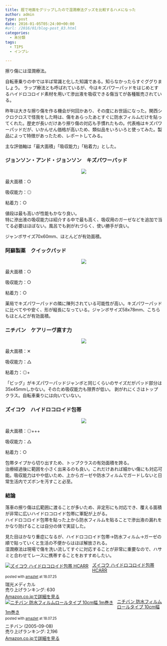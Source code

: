 ```yaml
---
title: 脛で地面をグリップしたので湿潤療法グッズを比較するハメになった
author: admin
type: post
date: 2016-01-05T05:24:00+00:00
#url: /2016/01/blog-post_83.html
categories:
  - 未分類
tags:
  - TIPS
  - インプレ

---
```

擦り傷には湿潤療法。

自転車乗りの中では半ば常識と化した知識である。知らなかったらすぐググりましょう。
ラップ療法とも呼ばれているが、今はキズパワーパッドをはじめとするハイドロコロイド素材を用いて滲出液を吸収できる傷当てが各種販売されている。

昨年は大きな擦り傷を作る機会が何回かあり、その度にお世話になった。関西シクロクロスで怪我をした時は、傷をあらったあとすぐに防水フィルムだけを貼ってくれた。歴史が長いだけあり擦り傷の対応も手慣れたもの。代表格はキズパワーパッドだが、いかんせん価格が高いため、類似品をいろいろと使ってみた。製品によって特徴があったため、レポートしてみる。

主な評価軸は「最大面積」「吸収能力」「粘着力」とした。

### ジョンソン・アンド・ジョンソン　キズパワーパッド

<div class="separator" style="clear: both; text-align: center;">
  <a href="http://www.amazon.co.jp/gp/product/B001TDM0Q4/ref=as_li_ss_il?ie=UTF8&camp=247&creative=7399&creativeASIN=B001TDM0Q4&linkCode=as2&tag=gensobunya-22" rel="nofollow"><img border="0" src="http://ws-fe.amazon-adsystem.com/widgets/q?_encoding=UTF8&ASIN=B001TDM0Q4&Format=_SL250_&ID=AsinImage&MarketPlace=JP&ServiceVersion=20070822&WS=1&tag=gensobunya-22" /><img alt="" border="0" src="http://ir-jp.amazon-adsystem.com/e/ir?t=gensobunya-22&l=as2&o=9&a=B001TDM0Q4" height="1" style="border: none !important; margin: 0px !important;" width="1" /></a>
</div>

最大面積：○

吸収能力：◎

粘着力：○

値段は最も高いが性能もかなり良い。\
特に滲出液の吸収能力は紹介する中で最も高く、吸収用のガーゼなどを追加で当てる必要はほぼない。風呂でも剥がれづらく、使い勝手が良い。

ジャンボサイズ70x60mm、ほとんどが有効面積。



### 阿蘇製薬　クイックパッド

<div class="separator" style="clear: both; text-align: center;">
  <a href="http://www.amazon.co.jp/gp/product/B008HZTCCC/ref=as_li_ss_il?ie=UTF8&camp=247&creative=7399&creativeASIN=B008HZTCCC&linkCode=as2&tag=gensobunya-22" rel="nofollow"><img border="0" src="http://ws-fe.amazon-adsystem.com/widgets/q?_encoding=UTF8&ASIN=B008HZTCCC&Format=_SL250_&ID=AsinImage&MarketPlace=JP&ServiceVersion=20070822&WS=1&tag=gensobunya-22" /><img alt="" border="0" src="http://ir-jp.amazon-adsystem.com/e/ir?t=gensobunya-22&l=as2&o=9&a=B008HZTCCC" height="1" style="border: none !important; margin: 0px !important;" width="1" /></a>
</div>

最大面積：○

吸収能力：○

粘着力：○

薬局でキズパワーパッドの隣に陳列されている可能性が高い。キズパワーパッドに比べてやや安く、形が縦長になっている。ジャンボサイズ58x78mm、こちらもほとんどが有効面積。


### ニチバン　ケアリーヴ直す力

<div class="separator" style="clear: both; text-align: center;">
  <a href="http://www.amazon.co.jp/gp/product/B007QPAXV8/ref=as_li_ss_il?ie=UTF8&camp=247&creative=7399&creativeASIN=B007QPAXV8&linkCode=as2&tag=gensobunya-22" rel="nofollow"><img border="0" src="http://ws-fe.amazon-adsystem.com/widgets/q?_encoding=UTF8&ASIN=B007QPAXV8&Format=_SL250_&ID=AsinImage&MarketPlace=JP&ServiceVersion=20070822&WS=1&tag=gensobunya-22" /><img alt="" border="0" src="http://ir-jp.amazon-adsystem.com/e/ir?t=gensobunya-22&l=as2&o=9&a=B007QPAXV8" height="1" style="border: none !important; margin: 0px !important;" width="1" /></a>
</div>

最大面積：✕　

吸収能力：△

粘着力：◎+


  「ビッグ」がキズパワーパッドジャンボと同じくらいのサイズだがパッド部分は35x45mmしかない。そのため吸収能力も限界が低い。
  剥がれにくさはトップクラス。自転車乗りには向いていない。


### ズイコウ　ハイドロコロイド包帯

<div class="separator" style="clear: both; text-align: center;">
  <a href="http://www.amazon.co.jp/gp/product/B00C4JYKIS/ref=as_li_ss_il?ie=UTF8&camp=247&creative=7399&creativeASIN=B00C4JYKIS&linkCode=as2&tag=gensobunya-22" rel="nofollow"><img border="0" src="http://ws-fe.amazon-adsystem.com/widgets/q?_encoding=UTF8&ASIN=B00C4JYKIS&Format=_SL250_&ID=AsinImage&MarketPlace=JP&ServiceVersion=20070822&WS=1&tag=gensobunya-22" /><img alt="" border="0" src="http://ir-jp.amazon-adsystem.com/e/ir?t=gensobunya-22&l=as2&o=9&a=B00C4JYKIS" height="1" style="border: none !important; margin: 0px !important;" width="1" /></a>
</div>

最大面積：◎+++

吸収能力：△

粘着力：○

包帯タイプから切り出すため、トップクラスの有効面積を誇る。\
治療経過後に範囲を小さく出来るのも良い。これだけあれば細かい傷にも対応可能。吸収能力はやや低いため、上からガーゼや防水フィルムでガードしないと日常生活内でズボンを汚すこと必至。



### 結論

落車の擦り傷は広範囲に渡ることが多いため、非定形にも対応でき、覆える面積が非常に広いハイドロコロイド包帯に軍配が上がる。\
ハイドロコロイド包帯を貼った上から防水フィルムを貼ることで滲出液の漏れをかなり防げることは自分の体で実証した。

見た目はかなり重症になるが、ハイドロコロイド包帯→防水フィルム→ガーゼの順で貼っていくと生活の不便からはほぼ解放される。\
湿潤療法は現場で傷を洗い流してすぐに対応することが非常に重要なので、ハサミと合わせてレースに携帯することをおすすめしたい。

<div class="amazlet-box" style="margin-bottom:0px;"><div class="amazlet-image" style="float:left;margin:0px 12px 1px 0px;"><a href="http://www.amazon.co.jp/exec/obidos/ASIN/B00C4JYKIS/gensobunya-22/ref=nosim/" name="amazletlink" target="_blank"><img src="https://images-fe.ssl-images-amazon.com/images/I/512Cs20fjAL._SL160_.jpg" alt="ズイコウ ハイドロコロイド包帯 HCARR" style="border: none;" /></a></div><div class="amazlet-info" style="line-height:120%; margin-bottom: 10px"><div class="amazlet-name" style="margin-bottom:10px;line-height:120%"><a href="http://www.amazon.co.jp/exec/obidos/ASIN/B00C4JYKIS/gensobunya-22/ref=nosim/" name="amazletlink" target="_blank">ズイコウ ハイドロコロイド包帯 HCARR</a><div class="amazlet-powered-date" style="font-size:80%;margin-top:5px;line-height:120%">posted with <a href="http://www.amazlet.com/" title="amazlet" target="_blank">amazlet</a> at 18.07.25</div></div><div class="amazlet-detail">瑞光メディカル <br />売り上げランキング: 630<br /></div><div class="amazlet-sub-info" style="float: left;"><div class="amazlet-link" style="margin-top: 5px"><a href="http://www.amazon.co.jp/exec/obidos/ASIN/B00C4JYKIS/gensobunya-22/ref=nosim/" name="amazletlink" target="_blank">Amazon.co.jpで詳細を見る</a></div></div></div><div class="amazlet-footer" style="clear: left"></div></div>

<div class="amazlet-box" style="margin-bottom:0px;"><div class="amazlet-image" style="float:left;margin:0px 12px 1px 0px;"><a href="http://www.amazon.co.jp/exec/obidos/ASIN/B000FQ4YJC/gensobunya-22/ref=nosim/" name="amazletlink" target="_blank"><img src="https://images-fe.ssl-images-amazon.com/images/I/51wiBTZoMeL._SL160_.jpg" alt="ニチバン 防水フィルムロールタイプ 10cm幅 1m巻き" style="border: none;" /></a></div><div class="amazlet-info" style="line-height:120%; margin-bottom: 10px"><div class="amazlet-name" style="margin-bottom:10px;line-height:120%"><a href="http://www.amazon.co.jp/exec/obidos/ASIN/B000FQ4YJC/gensobunya-22/ref=nosim/" name="amazletlink" target="_blank">ニチバン 防水フィルムロールタイプ 10cm幅 1m巻き</a><div class="amazlet-powered-date" style="font-size:80%;margin-top:5px;line-height:120%">posted with <a href="http://www.amazlet.com/" title="amazlet" target="_blank">amazlet</a> at 18.07.25</div></div><div class="amazlet-detail">ニチバン (2005-09-08)<br />売り上げランキング: 2,196<br /></div><div class="amazlet-sub-info" style="float: left;"><div class="amazlet-link" style="margin-top: 5px"><a href="http://www.amazon.co.jp/exec/obidos/ASIN/B000FQ4YJC/gensobunya-22/ref=nosim/" name="amazletlink" target="_blank">Amazon.co.jpで詳細を見る</a></div></div></div><div class="amazlet-footer" style="clear: left"></div></div>
